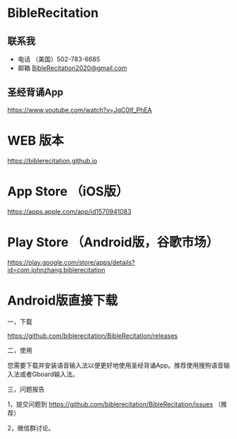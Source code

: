 # BibleRecitation

## 联系我

- 电话 （美国）502-783-6685
- 邮箱  BibleRecitation2020@gmail.com

## 圣经背诵App

https://www.youtube.com/watch?v=JqC0If_PhEA

# WEB 版本

https://biblerecitation.github.io

# App Store （iOS版）

https://apps.apple.com/app/id1570941083 

# Play Store （Android版，谷歌市场）

https://play.google.com/store/apps/details?id=com.johnzhang.biblerecitation

# Android版直接下载

一，下载

https://github.com/biblerecitation/BibleRecitation/releases

二，使用

您需要下载并安装语音输入法以便更好地使用圣经背诵App。推荐使用搜狗语音输入法或者Gboard输入法。

三，问题报告

1，提交问题到 https://github.com/biblerecitation/BibleRecitation/issues （推荐）

2，微信群讨论。
